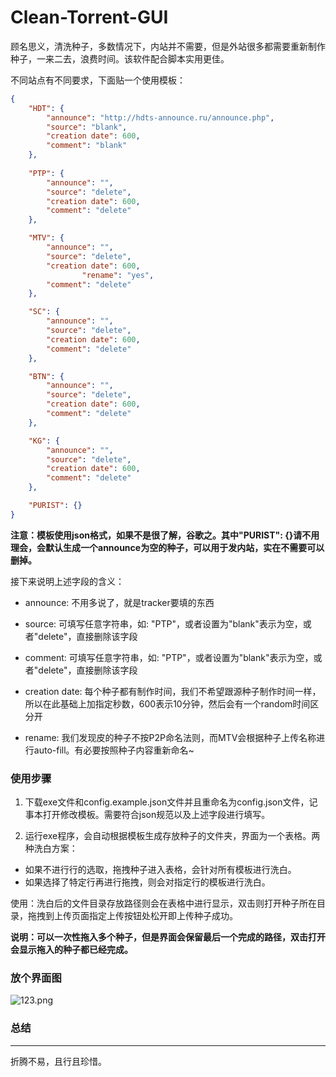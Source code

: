 # Clean-Torrent-GUI

顾名思义，清洗种子，多数情况下，内站并不需要，但是外站很多都需要重新制作种子，一来二去，浪费时间。该软件配合脚本实用更佳。

不同站点有不同要求，下面贴一个使用模板：

```json
{
	"HDT": {
		"announce": "http://hdts-announce.ru/announce.php",
		"source": "blank",
		"creation date": 600,
		"comment": "blank"
	},
	
	"PTP": {
		"announce": "",
		"source": "delete",
		"creation date": 600,
		"comment": "delete"
	},

	"MTV": {
		"announce": "",
		"source": "delete",
		"creation date": 600,
                "rename": "yes",
		"comment": "delete"
	},

	"SC": {
		"announce": "",
		"source": "delete",
		"creation date": 600,
		"comment": "delete"
	},

	"BTN": {
		"announce": "",
		"source": "delete",
		"creation date": 600,
		"comment": "delete"
	},

	"KG": {
		"announce": "",
		"source": "delete",
		"creation date": 600,
		"comment": "delete"
	},

	"PURIST": {}
}
```

**注意：模板使用json格式，如果不是很了解，谷歌之。其中"PURIST": {}请不用理会，会默认生成一个announce为空的种子，可以用于发内站，实在不需要可以删掉。**

接下来说明上述字段的含义：

+ announce: 不用多说了，就是tracker要填的东西

+ source: 可填写任意字符串，如: "PTP"，或者设置为"blank"表示为空，或者"delete"，直接删除该字段

+ comment: 可填写任意字符串，如: "PTP"，或者设置为"blank"表示为空，或者"delete"，直接删除该字段

+ creation date: 每个种子都有制作时间，我们不希望跟源种子制作时间一样，所以在此基础上加指定秒数，600表示10分钟，然后会有一个random时间区分开

+ rename: 我们发现皮的种子不按P2P命名法则，而MTV会根据种子上传名称进行auto-fill。有必要按照种子内容重新命名~

### 使用步骤

1. 下载exe文件和config.example.json文件并且重命名为config.json文件，记事本打开修改模板。需要符合json规范以及上述字段进行填写。

2. 运行exe程序，会自动根据模板生成存放种子的文件夹，界面为一个表格。两种洗白方案：

+ 如果不进行行的选取，拖拽种子进入表格，会针对所有模板进行洗白。
+ 如果选择了特定行再进行拖拽，则会对指定行的模板进行洗白。

使用：洗白后的文件目录存放路径则会在表格中进行显示，双击则打开种子所在目录，拖拽到上传页面指定上传按钮处松开即上传种子成功。

**说明：可以一次性拖入多个种子，但是界面会保留最后一个完成的路径，双击打开会显示拖入的种子都已经完成。**

### 放个界面图

![123.png](https://www.z4a.net/images/2022/04/19/123.png)

### 总结
---

折腾不易，且行且珍惜。
